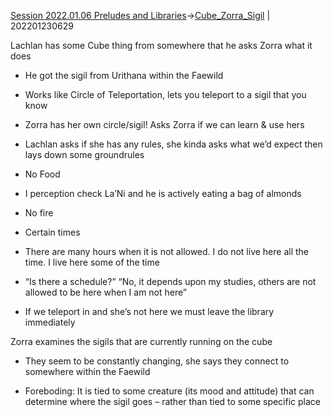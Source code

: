[Session 2022.01.06 Preludes and Libraries](sessions/notes_matteo_brianedit/Session%202022.01.06%20Preludes%20and%20Libraries.md)->[Cube_Zorra_Sigil](Insights/Cube_Zorra_Sigil.md) | 202201230629

Lachlan has some Cube thing from somewhere that he asks Zorra what it does

-   He got the sigil from Urithana within the Faewild
    

-   Works like Circle of Teleportation, lets you teleport to a sigil that you know
    
-   Zorra has her own circle/sigil! Asks Zorra if we can learn & use hers
    
-   Lachlan asks if she has any rules, she kinda asks what we’d expect then lays down some groundrules
    

-   No Food
    

-   I perception check La’Ni and he is actively eating a bag of almonds
    

-   No fire
    
-   Certain times
    

-   There are many hours when it is not allowed. I do not live here all the time. I live here some of the time
    
-   “Is there a schedule?” “No, it depends upon my studies, others are not allowed to be here when I am not here”
    
-   If we teleport in and she’s not here we must leave the library immediately
    

Zorra examines the sigils that are currently running on the cube

-   They seem to be constantly changing, she says they connect to somewhere within the Faewild
    
-   Foreboding: It is tied to some creature (its mood and attitude) that can determine where the sigil goes – rather than tied to some specific place